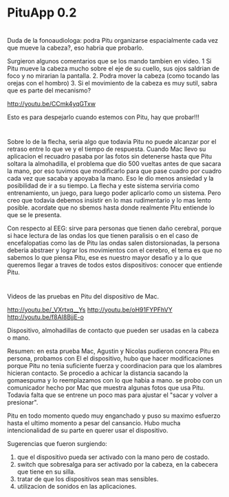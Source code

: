 # PituApp 0.2


#


Duda de la fonoaudiologa: podra Pitu organizarse espacialmente cada vez que mueve la cabeza?, eso habria que probarlo.

Surgieron algunos comentarios que se los mando tambien en video.
1 Si Pitu mueve la cabeza mucho  sobre el eje de su cuello, sus ojos saldrian de foco y no mirarian la pantalla.
2. Podra mover la cabeza (como tocando las orejas con el hombro)
3. Si el movimiento de la cabeza es muy sutil, sabra que es parte del mecanismo?

http://youtu.be/CCmk4yqGTxw

Esto es para despejarlo cuando estemos con Pitu, hay que probar!!!

#

Sobre lo de la flecha, seria algo que todavia Pitu no puede alcanzar por el retraso entre lo que ve y el tiempo de respuesta. Cuando Mac llevo su aplicacion el recuadro pasaba por las fotos sin detenerse hasta que Pitu soltara la almohadilla, el problema que dio 500 vueltas antes de que sacara la mano, por eso tuvimos que modificarlo para que pase cuadro por cuadro cada vez que sacaba y apoyaba la mano. Eso le dio menos ansiedad y la posibilidad de ir a su tiempo.
La flecha y este sistema serviria como entrenamiento, un juego, para luego poder aplicarlo como un sistema. Pero creo que todavia debemos insistir en lo mas rudimentario y lo mas lento posible. acordate que no sbemos hasta donde realmente Pitu entiende lo que se le presenta.

Con respecto al EEG: sirve para personas que tienen daño cerebral, porque si hace lectura de las ondas los que tienen paralisis o en el caso de encefalopatias como las de Pitu las ondas salen distorsionadas, la persona deberia abstraer y lograr los movimientos con el cerebro, el tema es que no sabemos lo que piensa Pitu, ese es nuestro mayor desafio y a lo que queremos llegar a traves de todos estos dispositivos: conocer que entiende Pitu.


#

Videos de las pruebas en Pitu del dispositivo de Mac. 

http://youtu.be/_VXrtxq__Ys
http://youtu.be/oH91FYPFhVY
http://youtu.be/f8AI8BjjE-o


Dispositivo, almohadillas de contacto que pueden ser usadas en la cabeza o mano.

Resumen: en esta prueba Mac, Agustin y Nicolas pudieron concera Pitu en persona, probamos con El el dispositivo, hubo que hacer modificaciones porque Pitu no tenia suficiente fuerza y coordinacion para que los alambres hicieran contacto. Se procedio a achicar la distancia sacando la gomaespuma y lo reemplazamos con lo que habia a mano. se probo con un comunicador hecho por Mac que muestra algunas fotos que usa Pitu. Todavia falta que se entrene un poco mas para ajustar el "sacar y volver a presionar". 

Pitu en todo momento quedo muy enganchado y puso su maximo esfuerzo hasta el ultimo momento a pesar del cansancio. Hubo mucha intencionalidad de su parte en querer usar el dispositivo.


Sugerencias que fueron surgiendo:

1. que el dispositivo pueda ser activado con la mano pero de costado.
2. switch que sobresalga para ser activado por la cabeza, en la cabecera que tiene en su silla.
3. tratar de que los dispositivos sean mas sensibles.
4. utilizacion de sonidos en las aplicaciones.

#
